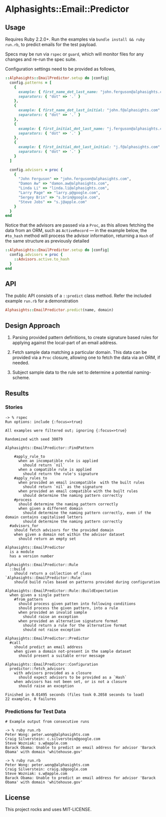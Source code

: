 # Alphasights::Email::Predictor

## Usage

Requires Ruby 2.2.0+.  Run the examples via `bundle install && ruby run.rb`, to predict emails for the test payload.

Specs may be run via `rspec` or `guard`, which will monitor files for
any changes and re-run the spec suite.

Configuration settings need to be provided as follows,

```ruby
::Alphasights::EmailPredictor.setup do |config|
  config.patterns = [
    {
      example: { first_name_dot_last_name: "john.ferguson@alphasights.com" },
      separators: { "dot" => '.' }
    },
    {
      example: { first_name_dot_last_initial: "john.f@alphasights.com" },
      separators: { "dot" => '.' }
    },
    {
      example: { first_initial_dot_last_name: "j.ferguson@alphasights.com" },
      separators: { "dot" => '.' }
    },
    {
      example: { first_initial_dot_last_initial: "j.f@alphasights.com" },
      separators: { "dot" => '.' }
    }
  ]

  config.advisors = proc {
    {
      "John Ferguson" => "john.ferguson@alphasights.com",
      "Damon Aw" => "damon.aw@alphasights.com",
      "Linda Li" => "linda.li@alphasights.com",
      "Larry Page" => "larry.p@google.com",
      "Sergey Brin" => "s.brin@google.com",
      "Steve Jobs" => "s.j@apple.com"
    }
  }
end
```

Notice that the advisors are passed via a `Proc`, as this allows
fetching the data from an ORM, such as `ActiveRecord` &mdash; in the
example below, the `#to_hash` method will process the advisor
information, returning a `Hash` of the same structure as previously
detailed

```ruby
::Alphasights::EmailPredictor.setup do |config|
  config.advisors = proc {
    ::Advisors.active.to_hash
  }
end
```

## API

The public API consists of a `::predict` class method.  Refer the
included example `run.rb` for a demonstration

```ruby
Alphasights::EmailPredictor.predict(name, domain)
```

## Design Approach

1. Parsing provided pattern definitions, to create signature based rules
   for applying against the local-part of an email address.

2. Fetch sample data matching a particular domain. This data can be
   provided via a `Proc` closure, allowing one to fetch the data via an
   ORM, if needed.

3. Subject sample data to the rule set to determine a potential
   naming-scheme.

## Results

### Stories

```
-> % rspec
Run options: include {:focus=>true}

All examples were filtered out; ignoring {:focus=>true}

Randomized with seed 30079

Alphasights::EmailPredictor::FindPattern

    #apply_rule_to
      when an incompatible rule is applied
        should return `nil`
      when a compatible rule is applied
        should return the rule's signature
    #apply_rules_to
      when provided an email incompatible  with the built rules
        should return `nil` as the signature
      when provided an email compatible with the built rules
        should determine the naming pattern correctly
    #process
      should determine the naming pattern correctly
      when given a different domain
        should determine the naming pattern correctly, even if the domain contains capitalised letters
        should determine the naming pattern correctly
  #advisors_for
    should fetch advisors for the provided domain
    when given a domain not within the advisor dataset
      should return an empty set

Alphasights::EmailPredictor
  is a module
  has a version number

Alphasights::EmailPredictor::Rule
  ::build
    should return a collection of class `Alphasights::EmailPredictor::Rule`
    should build rules based on patterns provided during configuration

Alphasights::EmailPredictor::Rule::BuildExpectation
  when given a single pattern
    #from_pattern
      should process given patten into following conditions
      should process the given pattern, into a rule
      when provided an invalid sample
        should raise an exception
      when provided an alternative signature format
        should return a rule for the alternative format
        should not raise exception

Alphasights::EmailPredictor::Predictor
  #call
    should predict an email address
    when given a domain not-present in the sample dataset
      should present a suitable error message

Alphasights::EmailPredictor::Configuration
  predictor::fetch_advisors
    with advisors provided as a closure
      should expect advisors to be provided as a `Hash`
    when advisors has not been set, or is not a closure
      should raise an exception

Finished in 0.01495 seconds (files took 0.2058 seconds to load)
22 examples, 0 failures
```

### Predictions for Test Data

```
# Example output from consecutive runs

-> % ruby run.rb
Peter Wong: peter.wong@alphasights.com
Craig Silverstein: c.silverstein@google.com
Steve Wozniak: s.w@apple.com
Barack Obama: Unable to predict an email address for advisor 'Barack Obama' with domain 'whitehouse.gov'

-> % ruby run.rb
Peter Wong: peter.wong@alphasights.com
Craig Silverstein: craig.s@google.com
Steve Wozniak: s.w@apple.com
Barack Obama: Unable to predict an email address for advisor 'Barack Obama' with domain 'whitehouse.gov'
```

## License

This project rocks and uses MIT-LICENSE.
